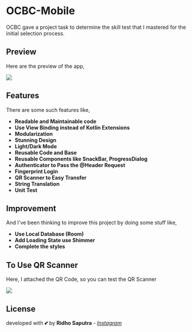# OCBC-Mobile
OCBC gave a project task to determine the skill test that I mastered for the initial selection process.

## Preview
Here are the preview of the app,

![](https://i.ibb.co/YTKfVM5/Frame-5.png)

## Features
There are some such features like,

- **Readable and Maintainable code**
- **Use View Binding instead of Kotlin Extensions**
- **Modularization**
- **Stunning Design**
- **Light/Dark Mode**
- **Reusable Code and Base**
- **Reusable Components like SnackBar, ProgressDialog**
- **Authenticator to Pass the @Header Request**
- **Fingerprint Login**
- **QR Scanner to Easy Transfer**
- **String Translation**
- **Unit Test**

## Improvement
And I've been thinking to improve this project by doing some stuff like,
- **Use Local Database (Room)**
- **Add Loading State use Shimmer**
- **Complete the styles**

## To Use QR Scanner
Here, I attached the QR Code, so you can test the QR Scanner

![](https://i.ibb.co/F5w7w8d/Frame-6.png)

## License
developed with 💕 by **Ridho Saputra** - *[Instagram](https://instagram.com/mridhosap)*
